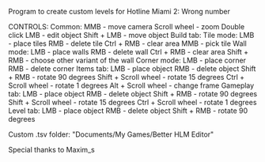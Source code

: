 Program to create custom levels for Hotline Miami 2: Wrong number

CONTROLS:
  Common:
    MMB - move camera
    Scroll wheel - zoom
    Double click LMB - edit object
    Shift + LMB - move object
  Build tab:
    Tile mode:
      LMB - place tiles
      RMB - delete tile
      Ctrl + RMB - clear area
      MMB - pick tile
    Wall mode:
      LMB - place walls
      RMB - delete wall
      Ctrl + RMB - clear area
      Shift + RMB - choose other variant of the wall
    Corner mode:
      LMB - place corner
      RMB - delete corner
  Items tab:
    LMB - place object
    RMB - delete object
    Shift + RMB - rotate 90 degrees
    Shift + Scroll wheel - rotate 15 degrees
    Ctrl + Scroll wheel - rotate 1 degrees
    Alt + Scroll wheel - change frame
  Gameplay tab:
    LMB - place object
    RMB - delete object
    Shift + RMB - rotate 90 degrees
    Shift + Scroll wheel - rotate 15 degrees
    Ctrl + Scroll wheel - rotate 1 degrees
  Level tab:
    LMB - place object
    RMB - delete object
    Shift + RMB - rotate 90 degrees

Custom .tsv folder: "Documents/My Games/Better HLM Editor"

Special thanks to Maxim_s
